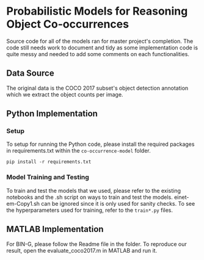 # Probabilistic Models for Reasoning Object Co-occurrences

Source code for all of the models ran for master project's completion. The code still needs work to document and tidy as some implementation code is quite messy and needed to add some comments on each functionalities.

## Data Source

The original data is the COCO 2017 subset's object detection annotation which we extract the object counts per image.

## Python Implementation

### Setup

To setup for running the Python code, please install the required packages in requirements.txt within the `co-occurrence-model` folder.

```
pip install -r requirements.txt
```

### Model Training and Testing

To train and test the models that we used, please refer to the existing notebooks and the .sh script on ways to train and test the models. einet-em-Copy1.sh can be ignored since it is only used for sanity checks. To see the hyperparameters used for training, refer to the `train*.py` files.

## MATLAB Implementation

For BIN-G, please follow the Readme file in the folder. To reproduce our result, open the evaluate_coco2017.m in MATLAB and run it.
